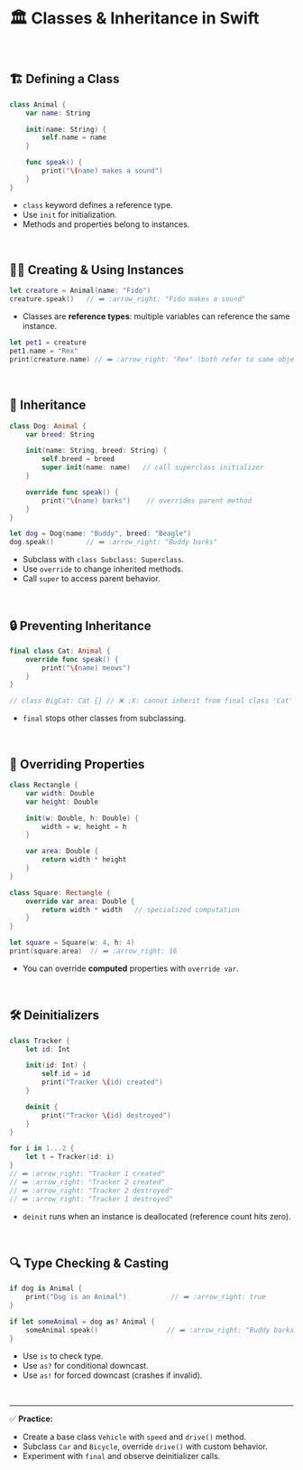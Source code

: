 # 🏛️ Classes & Inheritance in Swift  
<br/>

## 🏗️ Defining a Class

```swift
class Animal {
    var name: String

    init(name: String) {
        self.name = name
    }

    func speak() {
        print("\(name) makes a sound")
    }
}
```

- `class` keyword defines a reference type.  
- Use `init` for initialization.  
- Methods and properties belong to instances.

<br/>

## 🚶‍♂️ Creating & Using Instances

```swift
let creature = Animal(name: "Fido")
creature.speak()   // ➡️ :arrow_right: "Fido makes a sound"
```

- Classes are **reference types**: multiple variables can reference the same instance.

```swift
let pet1 = creature
pet1.name = "Rex"
print(creature.name) // ➡️ :arrow_right: "Rex" (both refer to same object)
```

<br/>

## 🧬 Inheritance

```swift
class Dog: Animal {
    var breed: String

    init(name: String, breed: String) {
        self.breed = breed
        super.init(name: name)   // call superclass initializer
    }

    override func speak() {
        print("\(name) barks")    // overrides parent method
    }
}

let dog = Dog(name: "Buddy", breed: "Beagle")
dog.speak()        // ➡️ :arrow_right: "Buddy barks"
```

- Subclass with `class Subclass: Superclass`.  
- Use `override` to change inherited methods.  
- Call `super` to access parent behavior.

<br/>

## 🔒 Preventing Inheritance

```swift
final class Cat: Animal {
    override func speak() {
        print("\(name) meows")
    }
}

// class BigCat: Cat {} // ❌ :X: cannot inherit from final class 'Cat'
```

- `final` stops other classes from subclassing.

<br/>

## 🚀 Overriding Properties

```swift
class Rectangle {
    var width: Double
    var height: Double

    init(w: Double, h: Double) {
        width = w; height = h
    }

    var area: Double {
        return width * height
    }
}

class Square: Rectangle {
    override var area: Double {
        return width * width   // specialized computation
    }
}

let square = Square(w: 4, h: 4)
print(square.area)  // ➡️ :arrow_right: 16
```

- You can override **computed** properties with `override var`.

<br/>

## 🛠️ Deinitializers

```swift
class Tracker {
    let id: Int

    init(id: Int) {
        self.id = id
        print("Tracker \(id) created")
    }

    deinit {
        print("Tracker \(id) destroyed")
    }
}

for i in 1...2 {
    let t = Tracker(id: i)
}
// ➡️ :arrow_right: "Tracker 1 created"
// ➡️ :arrow_right: "Tracker 2 created"
// ➡️ :arrow_right: "Tracker 2 destroyed"
// ➡️ :arrow_right: "Tracker 1 destroyed"
```

- `deinit` runs when an instance is deallocated (reference count hits zero).

<br/>

## 🔍 Type Checking & Casting

```swift
if dog is Animal {
    print("Dog is an Animal")           // ➡️ :arrow_right: true
}

if let someAnimal = dog as? Animal {
    someAnimal.speak()                 // ➡️ :arrow_right: "Buddy barks"
}
```

- Use `is` to check type.  
- Use `as?` for conditional downcast.  
- Use `as!` for forced downcast (crashes if invalid).

<br/>

---

✅ **Practice:**  
- Create a base class `Vehicle` with `speed` and `drive()` method.  
- Subclass `Car` and `Bicycle`, override `drive()` with custom behavior.  
- Experiment with `final` and observe deinitializer calls.  
